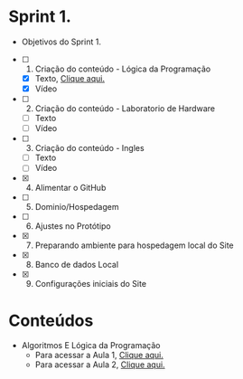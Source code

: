 # Sprint 1.
 * Objetivos do Sprint 1.

- [ ] 1. Criação do conteúdo - Lógica da Programação
   * [x] Texto, [Clique aqui.](https://raw.githubusercontent.com/HarielThums/ProjetoIntegrador-01/main/Sprint1/Conte%C3%BAdos/Algoritmos%20e%20l%C3%B3gica%20da%20programa%C3%A7%C3%A3o/Algoritmos%20e%20L%C3%B3gica%20de%20Programa%C3%A7%C3%A3o.docx)
   * [x] Vídeo 
- [ ] 2. Criação do conteúdo - Laboratorio de Hardware
   * [ ] Texto
   * [ ] Vídeo 
- [ ] 3. Criação do conteúdo - Ingles
   * [ ] Texto
   * [ ] Vídeo 
- [x] 4. Alimentar o GitHub
- [ ] 5. Dominio/Hospedagem
- [ ] 6. Ajustes no Protótipo
- [x] 7. Preparando ambiente para hospedagem local do Site
- [x] 8. Banco de dados Local
- [x] 9. Configurações iniciais do Site

# Conteúdos 

* Algoritmos E Lógica da Programação
   * Para acessar a Aula 1, [Clique aqui.]()
   * Para acessar a Aula 2, [Clique aqui.]()